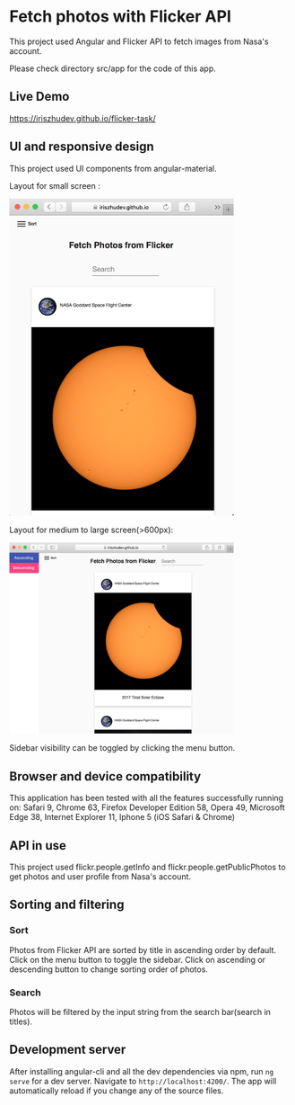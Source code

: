 # Fetch photos with Flicker API

This project used Angular and Flicker API to fetch images from Nasa's account.

Please check directory src/app for the code of this app.

## Live Demo

https://iriszhudev.github.io/flicker-task/

## UI and responsive design

This project used UI components from angular-material.

Layout for small screen :

<img src="screenshot/mobile.png" width="400">

Layout for medium to large screen(>600px):

<img src="screenshot/desktop.png" width="400">

Sidebar visibility can be toggled by clicking the menu button.

## Browser and device compatibility 

This application has been tested with all the features successfully running on:
Safari 9,
Chrome 63, 
Firefox Developer Edition 58,
Opera 49,
Microsoft Edge 38,
Internet Explorer 11,
Iphone 5 (iOS Safari & Chrome)

## API in use

This project used flickr.people.getInfo and flickr.people.getPublicPhotos to get photos and user profile from Nasa's account.

## Sorting and filtering

### Sort
Photos from Flicker API are sorted by title in ascending order by default.
Click on the menu button to toggle the sidebar. Click on ascending or descending button to change sorting order of photos.

### Search
Photos will be filtered by the input string from the search bar(search in titles).

## Development server

After installing angular-cli and all the dev dependencies via npm, run `ng serve` for a dev server. Navigate to `http://localhost:4200/`. The app will automatically reload if you change any of the source files.


